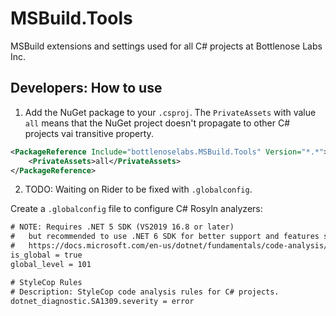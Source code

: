 # MSBuild.Tools

MSBuild extensions and settings used for all C# projects at Bottlenose Labs Inc.

## Developers: How to use

1. Add the NuGet package to your `.csproj`. The `PrivateAssets` with value `all` means that the NuGet project doesn't propagate to other C# projects vai transitive property.

```xml
<PackageReference Include="bottlenoselabs.MSBuild.Tools" Version="*.*">
    <PrivateAssets>all</PrivateAssets>
</PackageReference>
```

2. TODO: Waiting on Rider to be fixed with `.globalconfig`.

Create a `.globalconfig` file to configure C# Rosyln analyzers:

```xml
# NOTE: Requires .NET 5 SDK (VS2019 16.8 or later)
#   but recommended to use .NET 6 SDK for better support and features such as `global_level`
#   https://docs.microsoft.com/en-us/dotnet/fundamentals/code-analysis/configuration-files#global-analyzerconfig
is_global = true
global_level = 101

# StyleCop Rules
# Description: StyleCop code analysis rules for C# projects.
dotnet_diagnostic.SA1309.severity = error
```